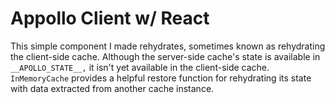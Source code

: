 # Appollo Client w/ React

This simple component I made rehydrates, sometimes known as rehydrating the client-side cache. Although the server-side cache's state is available in `__APOLLO_STATE__,` it isn't yet available in the client-side cache. `InMemoryCache` provides a helpful restore function for rehydrating its state with data extracted from another cache instance.
